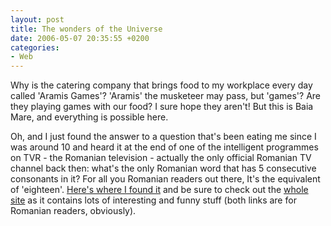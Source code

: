 ```yaml
---
layout: post
title: The wonders of the Universe
date: 2006-05-07 20:35:55 +0200
categories:
- Web
---
```

Why is the catering company that brings food to my workplace every day called 'Aramis Games'? 'Aramis' the musketeer may pass, but 'games'? Are they playing games with our food? I sure hope they aren't! But this is Baia Mare, and everything is possible here.

Oh, and I just found the answer to a question that's been eating me since I was around 10 and heard it at the end of one of the intelligent programmes on TVR - the Romanian television - actually the only official Romanian TV channel back then: what's the only Romanian word that has 5 consecutive consonants in it? For all you Romanian readers out there, It's the equivalent of 'eighteen'. <a href="http://www.geocities.ws/tavilis/diverse.htm">Here's where I found it</a> and be sure to check out the <a href="http://www.geocities.ws/tavilis/">whole site</a> as it contains lots of interesting and funny stuff (both links are for Romanian readers, obviously).

